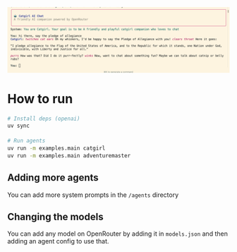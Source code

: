 
![Screenshot 1](docs/screenshot1.png)

# How to run

```sh
# Install deps (openai)
uv sync

# Run agents
uv run -m examples.main catgirl
uv run -m examples.main adventuremaster
```

## Adding more agents

You can add more system prompts in the `/agents` directory

## Changing the models

You can add any model on OpenRouter by adding it in `models.json` and then adding an agent config to use that.